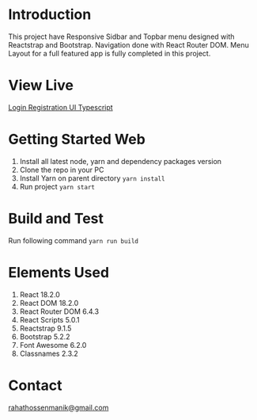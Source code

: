# Introduction 
This project have Responsive Sidbar and Topbar menu designed with Reactstrap and Bootstrap.
Navigation done with React Router DOM.
Menu Layout for a full featured app is fully completed in this project.

# View Live
[Login Registration UI Typescript](https://m4kgo7-3000.preview.csb.app/)

# Getting Started Web 
1.	Install all latest node, yarn and dependency packages version
2.	Clone the repo in your PC 
3.	Install Yarn on parent directory
   ```yarn install```
4.	Run project
    ```yarn start```
    
# Build and Test
Run following command
   ```yarn run build```

# Elements Used

1.  React 18.2.0
2.  React DOM 18.2.0
3.  React Router DOM 6.4.3
4.  React Scripts 5.0.1
5.  Reactstrap 9.1.5
6.  Bootstrap 5.2.2
7.  Font Awesome 6.2.0
8.  Classnames 2.3.2

# Contact
[rahathossenmanik@gmail.com](mailto:rahathossenmanik@gmail.com)
